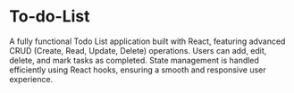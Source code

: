 # To-do-List
A fully functional Todo List application built with React, featuring advanced CRUD (Create, Read, Update, Delete) operations. Users can add, edit, delete, and mark tasks as completed. State management is handled efficiently using React hooks, ensuring a smooth and responsive user experience.
